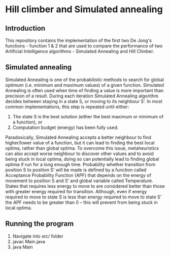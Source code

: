 # Hill climber and Simulated annealing

## Introduction
This repository contains the implementation of the first two De Jong's functions - function 1 & 2 that are used to compare the performance of two Artificial Intelligence algorithms - Simulated Annealing and Hill Climber.

## Simulated annealing
Simulated Annealing is one of the probabilistic methods to search for global optimum (i.e. minimum and maximum values) of a given function. Simulated Annealing is often used when time of finding a value is more important than precision of a result.
During each iteration Simulated Annealing algorithm decides between staying in a state S, or moving to its neighbour S’. In most common implementations, this step is repeated until either:

1.	The state S is the best solution (either the best maximum or minimum of a function), or
2.	Computation budget (energy) has been fully used.

Paradoxically, Simulated Annealing accepts a better neighbour to find higher/lower value of a function, but it can lead to finding the best local optima, rather than global optima.
To overcome this issue, metaheuristics can also accept worse neighbour to discover other values and to avoid being stuck in local optima, doing so can potentially lead to finding global optima if run for a long enough time.
Probability whether transition from position S to position S’ will be made is defined by a function called Acceptance Probability Function (APF) that depends on the energy of movement to position S and S’ and global variable called Temperature. States that requires less energy to move to are considered better than those with greater energy required for transition. Although, even if energy required to move to state S is less than energy required to move to state S’ the APF needs to be greater than 0 – this will prevent from being stuck in local optima.

## Running the program
1.	Navigate into src/ folder
2.	javac Main.java
3.	java Main
